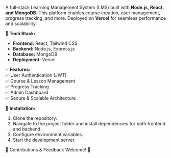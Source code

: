 A full-stack Learning Management System (LMS) built with **Node.js, React, and MongoDB**. This platform enables course creation, user management, progress tracking, and more. Deployed on **Vercel** for seamless performance and scalability.  

🚀 **Tech Stack:**  
- **Frontend:** React, Tailwind CSS  
- **Backend:** Node.js, Express.js  
- **Database:** MongoDB  
- **Deployment:** Vercel  

💡 **Features:**  
✅ User Authentication (JWT)  
✅ Course & Lesson Management  
✅ Progress Tracking  
✅ Admin Dashboard  
✅ Secure & Scalable Architecture  

📌 **Installation:**  
1. Clone the repository:  
2. Navigate to the project folder and install dependencies for both frontend and backend.  
3. Configure environment variables.  
4. Start the development server.  

📢 Contributions & Feedback Welcome! 🚀

